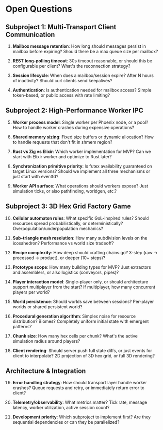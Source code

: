 # Open Questions

## Subproject 1: Multi-Transport Client Communication

1. **Mailbox message retention**: How long should messages persist in mailbox before expiring? Should there be a max queue size per mailbox?

2. **REST long-polling timeout**: 30s timeout reasonable, or should this be configurable per client? What's the reconnection strategy?

3. **Session lifecycle**: When does a mailbox/session expire? After N hours of inactivity? Should curl clients send keepalives?

4. **Authentication**: Is authentication needed for mailbox access? Simple token-based, or public access with rate limiting?

## Subproject 2: High-Performance Worker IPC

5. **Worker process model**: Single worker per Phoenix node, or a pool? How to handle worker crashes during expensive operations?

6. **Shared memory sizing**: Fixed size buffers or dynamic allocation? How to handle requests that don't fit in shmem region?

7. **Rust vs Zig vs Elixir**: Which worker implementation for MVP? Can we start with Elixir worker and optimize to Rust later?

8. **Synchronization primitive priority**: Is futex availability guaranteed on target Linux versions? Should we implement all three mechanisms or just start with eventfd?

9. **Worker API surface**: What operations should workers expose? Just simulation ticks, or also pathfinding, worldgen, etc.?

## Subproject 3: 3D Hex Grid Factory Game

10. **Cellular automaton rules**: What specific GoL-inspired rules? Should resources spread probabilistically, or deterministically? Overpopulation/underpopulation mechanics?

11. **Sub-triangle mesh resolution**: How many subdivision levels on the icosahedron? Performance vs world size tradeoff?

12. **Recipe complexity**: How deep should crafting chains go? 3-step (raw → processed → product), or deeper (10+ steps)?

13. **Prototype scope**: How many building types for MVP? Just extractors and assemblers, or also logistics (conveyors, pipes)?

14. **Player interaction model**: Single-player only, or should architecture support multiplayer from the start? If multiplayer, how many concurrent players per world?

15. **World persistence**: Should worlds save between sessions? Per-player worlds or shared persistent world?

16. **Procedural generation algorithm**: Simplex noise for resource distribution? Biomes? Completely uniform initial state with emergent patterns?

17. **Chunk size**: How many hex cells per chunk? What's the active simulation radius around players?

18. **Client rendering**: Should server push full state diffs, or just events for client to interpolate? 2D projection of 3D hex grid, or full 3D rendering?

## Architecture & Integration

19. **Error handling strategy**: How should transport layer handle worker crashes? Queue requests and retry, or immediately return error to client?

20. **Telemetry/observability**: What metrics matter? Tick rate, message latency, worker utilization, active session count?

21. **Development priority**: Which subproject to implement first? Are they sequential dependencies or can they be parallelized?
